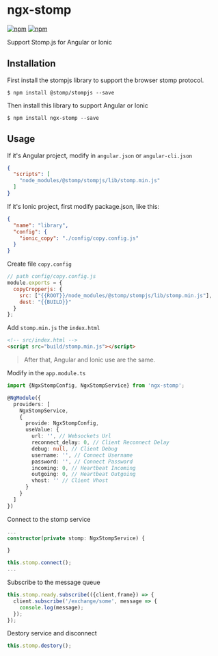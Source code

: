 # ngx-stomp

[![npm](https://img.shields.io/npm/v/ngx-stomp.svg)](https://www.npmjs.com/package/ngx-stomp) 
[![npm](https://img.shields.io/npm/dm/ngx-stomp.svg)](https://www.npmjs.com/package/ngx-stomp)

Support Stomp.js for Angular or Ionic

## Installation

First install the stompjs library to support the browser stomp protocol.

``` shell
$ npm install @stomp/stompjs --save
```

Then install this library to support Angular or Ionic

``` shell
$ npm install ngx-stomp --save 
```

## Usage

If it's Angular project, modify in `angular.json` or `angular-cli.json`

``` json
{
  "scripts": [
    "node_modules/@stomp/stompjs/lib/stomp.min.js"
  ]
}
```

If it's Ionic project, first modify package.json, like this:

``` json
{
  "name": "library",
  "config": {
    "ionic_copy": "./config/copy.config.js"
  }
}
```

Create file `copy.config`

``` javascript
// path config/copy.config.js
module.exports = {
  copyCropperjs: {
    src: ["{{ROOT}}/node_modules/@stomp/stompjs/lib/stomp.min.js"],
    dest: "{{BUILD}}"
  }
};
```

Add `stomp.min.js` the `index.html`

``` html
<!-- src/index.html -->
<script src="build/stomp.min.js"></script>
```

> After that, Angular and Ionic use are the same.

Modify in the `app.module.ts`

``` typescript
import {NgxStompConfig, NgxStompService} from 'ngx-stomp';

@NgModule({
  providers: [
    NgxStompService,
    {
      provide: NgxStompConfig,
      useValue: {
        url: '', // Websockets Url
        reconnect_delay: 0, // Client Reconnect Delay
        debug: null, // Client Debug
        username: '', // Connect Username
        password: '', // Connect Password
        incoming: 0, // Heartbeat Incoming
        outgoing: 0, // Heartbeat Outgoing
        vhost: '' // Client Vhost
      }
    }
  ]
})
```

Connect to the stomp service

``` typescript
...
constructor(private stomp: NgxStompService) {

}

this.stomp.connect();
...
```

Subscribe to the message queue

``` typescript
this.stomp.ready.subscribe(({client,frame}) => {
  client.subscribe('/exchange/some', message => {
    console.log(message);
  });
});
```

Destory service and disconnect

``` typescript
this.stomp.destory();
```


